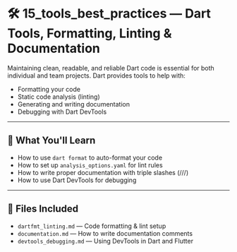 # 🛠️ 15_tools_best_practices — Dart Tools, Formatting, Linting & Documentation

Maintaining clean, readable, and reliable Dart code is essential for both individual and team projects. Dart provides tools to help with:

- Formatting your code
- Static code analysis (linting)
- Generating and writing documentation
- Debugging with Dart DevTools

---

## 🧰 What You'll Learn

- How to use `dart format` to auto-format your code
- How to set up `analysis_options.yaml` for lint rules
- How to write proper documentation with triple slashes (///)
- How to use Dart DevTools for debugging

---

## 📂 Files Included

- `dartfmt_linting.md` — Code formatting & lint setup
- `documentation.md` — How to write documentation comments
- `devtools_debugging.md` — Using DevTools in Dart and Flutter
